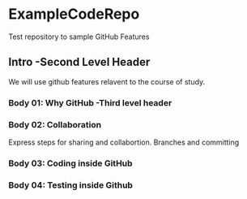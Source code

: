 # ExampleCodeRepo
Test repository to sample GitHub Features

## Intro -Second Level Header
We will use github features relavent to the course of study.
### Body 01:  Why GitHub -Third level header
### Body 02: Collaboration
Express steps for sharing and collabortion. 
Branches and committing
### Body 03: Coding inside GitHub
### Body 04: Testing inside Github
